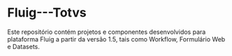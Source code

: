 # Fluig---Totvs
Este repositório contém projetos e componentes desenvolvidos para plataforma Fluig a partir da versão 1.5, tais como Workflow, Formulário Web e Datasets.
